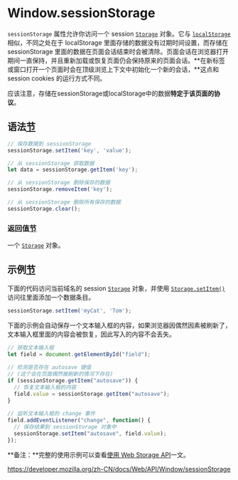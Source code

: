 # Window.sessionStorage

`sessionStorage` 属性允许你访问一个 session [`Storage`](https://developer.mozilla.org/zh-CN/docs/Web/API/Storage) 对象。它与 [`localStorage`](https://developer.mozilla.org/zh-CN/docs/Web/API/Window/localStorage) 相似，不同之处在于 localStorage 里面存储的数据没有过期时间设置，而存储在 sessionStorage 里面的数据在页面会话结束时会被清除。页面会话在浏览器打开期间一直保持，并且重新加载或恢复页面仍会保持原来的页面会话。**在新标签或窗口打开一个页面时会在顶级浏览上下文中初始化一个新的会话，**这点和 session cookies 的运行方式不同。

应该注意，存储在sessionStorage或localStorage中的数据**特定于该页面的协议**。

## 语法[节](https://developer.mozilla.org/zh-CN/docs/Web/API/Window/sessionStorage#语法)

```js
// 保存数据到 sessionStorage
sessionStorage.setItem('key', 'value');

// 从 sessionStorage 获取数据
let data = sessionStorage.getItem('key');

// 从 sessionStorage 删除保存的数据
sessionStorage.removeItem('key');

// 从 sessionStorage 删除所有保存的数据
sessionStorage.clear();
```

 

### 返回值[节](https://developer.mozilla.org/zh-CN/docs/Web/API/Window/sessionStorage#返回值)

一个 [`Storage`](https://developer.mozilla.org/zh-CN/docs/Web/API/Storage) 对象。

## 示例[节](https://developer.mozilla.org/zh-CN/docs/Web/API/Window/sessionStorage#示例)

下面的代码访问当前域名的 session [`Storage`](https://developer.mozilla.org/zh-CN/docs/Web/API/Storage) 对象，并使用 [`Storage.setItem()`](https://developer.mozilla.org/zh-CN/docs/Web/API/Storage/setItem) 访问往里面添加一个数据条目。

```js
sessionStorage.setItem('myCat', 'Tom');
```

下面的示例会自动保存一个文本输入框的内容，如果浏览器因偶然因素被刷新了，文本输入框里面的内容会被恢复，因此写入的内容不会丢失。

```js
// 获取文本输入框
let field = document.getElementById("field");
 
// 检测是否存在 autosave 键值
// (这个会在页面偶然被刷新的情况下存在)
if (sessionStorage.getItem("autosave")) {
  // 恢复文本输入框的内容
  field.value = sessionStorage.getItem("autosave");
}
 
// 监听文本输入框的 change 事件
field.addEventListener("change", function() {
  // 保存结果到 sessionStorage 对象中
  sessionStorage.setItem("autosave", field.value);
});
```

**备注：**完整的使用示例可以查看[使用 Web Storage API](https://developer.mozilla.org/zh-CN/docs/Web/API/Web_Storage_API/Using_the_Web_Storage_API)一文。

<https://developer.mozilla.org/zh-CN/docs/Web/API/Window/sessionStorage>
